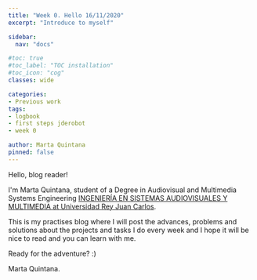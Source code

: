```yaml
---
title: "Week 0. Hello 16/11/2020"
excerpt: "Introduce to myself"

sidebar:
  nav: "docs"

#toc: true
#toc_label: "TOC installation"
#toc_icon: "cog"
classes: wide

categories:
- Previous work
tags:
- logbook
- first steps jderobot
- week 0

author: Marta Quintana
pinned: false
---
```


Hello, blog reader!

I'm Marta Quintana, student of a Degree in Audiovisual and Multimedia Systems Engineering [INGENIERÍA EN SISTEMAS AUDIOVISUALES Y MULTIMEDIA at Universidad Rey Juan Carlos](https://www.urjc.es/estudios/grado/637-ingenieria-en-sistemas-audiovisuales-y-multimedia).

This is my practises blog where I will post the advances, problems and solutions about the projects and tasks I do every week and I hope it will be nice to read and you can learn with me.

Ready for the adventure? :)


Marta Quintana.
